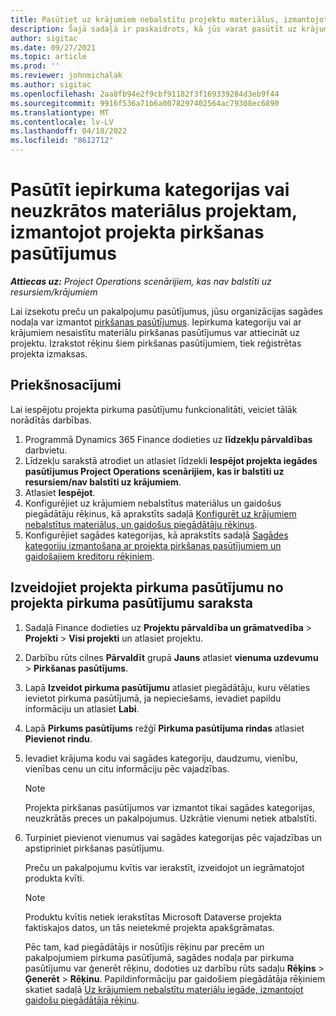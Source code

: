 ```yaml
---
title: Pasūtiet uz krājumiem nebalstītu projektu materiālus, izmantojot projekta pirkšanas pasūtījumus
description: Šajā sadaļā ir paskaidrots, kā jūs varat pasūtīt uz krājumiem nebalstītu projektu materiālus, izmantojot projekta pirkšanas pasūtījumus.
author: sigitac
ms.date: 09/27/2021
ms.topic: article
ms.prod: ''
ms.reviewer: johnmichalak
ms.author: sigitac
ms.openlocfilehash: 2aa8fb94e2f9cbf91182f3f169339284d3eb9f44
ms.sourcegitcommit: 9916f536a71b6a0078297402564ac79308ec6890
ms.translationtype: MT
ms.contentlocale: lv-LV
ms.lasthandoff: 04/18/2022
ms.locfileid: "8612712"
---
```

# <a name="order-procurement-categories-or-non-stocked-materials-for-a-project-using-project-purchase-orders"></a>Pasūtīt iepirkuma kategorijas vai neuzkrātos materiālus projektam, izmantojot projekta pirkšanas pasūtījumus

_**Attiecas uz:** Project Operations scenārijiem, kas nav balstīti uz resursiem/krājumiem_

Lai izsekotu preču un pakalpojumu pasūtījumus, jūsu organizācijas sagādes nodaļa var izmantot [pirkšanas pasūtījumus](/dynamics365/supply-chain/procurement/purchase-order-overview). Iepirkuma kategoriju vai ar krājumiem nesaistītu materiālu pirkšanas pasūtījumus var attiecināt uz projektu. Izrakstot rēķinu šiem pirkšanas pasūtījumiem, tiek reģistrētas projekta izmaksas.

## <a name="prerequisites"></a>Priekšnosacījumi
Lai iespējotu projekta pirkuma pasūtījumu funkcionalitāti, veiciet tālāk norādītās darbības.

1. Programmā Dynamics 365 Finance dodieties uz **līdzekļu pārvaldības** darbvietu.
2. Līdzekļu sarakstā atrodiet un atlasiet līdzekli **Iespējot projekta iegādes pasūtījumus Project Operations scenārijiem, kas ir balstīti uz resursiem/nav balstīti uz krājumiem**.
3. Atlasiet **Iespējot**.
4. Konfigurējiet uz krājumiem nebalstītus materiālus un gaidošus piegādātāju rēķinus, kā aprakstīts sadaļā [Konfigurēt uz krājumiem nebalstītus materiālus, un gaidošus piegādātāju rēķinus](configure-materials-nonstocked.md).
5. Konfigurējiet sagādes kategorijas, kā aprakstīts sadaļā [Sagādes kategoriju izmantošana ar projekta pirkšanas pasūtījumiem un gaidošajiem kreditoru rēķiniem](configure-procurement-categories.md).

## <a name="create-a-project-purchase-order-from-the-project-purchase-order-list"></a>Izveidojiet projekta pirkuma pasūtījumu no projekta pirkuma pasūtījumu saraksta

1. Sadaļā Finance dodieties uz **Projektu pārvaldība un grāmatvedība** > **Projekti** > **Visi projekti** un atlasiet projektu.
2. Darbību rūts cilnes **Pārvaldīt** grupā **Jauns** atlasiet **vienuma uzdevumu** > **Pirkšanas pasūtījums**.
3. Lapā **Izveidot pirkuma pasūtījumu** atlasiet piegādātāju, kuru vēlaties ievietot pirkuma pasūtījumā, ja nepieciešams, ievadiet papildu informāciju un atlasiet **Labi**.
4. Lapā **Pirkums pasūtījums** režģī **Pirkuma pasūtījuma rindas** atlasiet **Pievienot rindu**.
5. Ievadiet krājuma kodu vai sagādes kategoriju, daudzumu, vienību, vienības cenu un citu informāciju pēc vajadzības.

    > [!NOTE]
    > Projekta pirkšanas pasūtījumos var izmantot tikai sagādes kategorijas, neuzkrātās preces un pakalpojumus. Uzkrātie vienumi netiek atbalstīti.

6. Turpiniet pievienot vienumus vai sagādes kategorijas pēc vajadzības un apstipriniet pirkšanas pasūtījumu.

    Preču un pakalpojumu kvītis var ierakstīt, izveidojot un iegrāmatojot produkta kvīti.

    > [!NOTE]
    > Produktu kvītis netiek ierakstītas Microsoft Dataverse projekta faktiskajos datos, un tās neietekmē projekta apakšgrāmatas.

    Pēc tam, kad piegādātājs ir nosūtījis rēķinu par precēm un pakalpojumiem pirkuma pasūtījumā, sagādes nodaļa par pirkuma pasūtījumu var ģenerēt rēķinu, dodoties uz darbību rūts sadaļu **Rēķins** > **Ģenerēt** > **Rēķinu**. Papildinformāciju par gaidošiem piegādātāja rēķiniem skatiet sadaļā [Uz krājumiem nebalstītu materiālu iegāde, izmantojot gaidošu piegādātāja rēķinu](pending-vendor-invoices.md).
